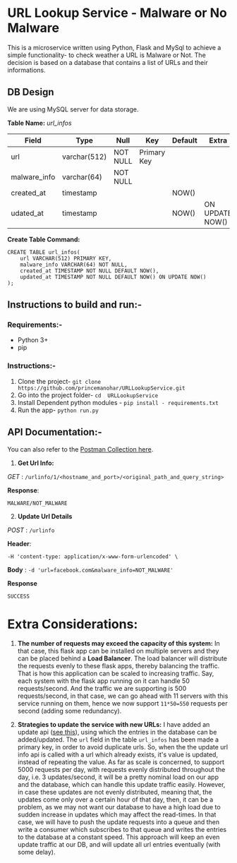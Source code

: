 # **URL Lookup Service** - Malware or  No Malware

This is a microservice written using Python, Flask and MySql to achieve a simple functionality- to check weather a URL is Malware or Not. 
The decision is based on a database that contains a list of URLs and their informations.

## DB Design
We are using MySQL server for data storage.

**Table Name:** *url_infos*

| Field        | Type         | Null     | Key         | Default | Extra           |
|--------------|--------------|----------|-------------|---------|-----------------|
| url          | varchar(512) | NOT NULL | Primary Key |         |                 |
| malware_info | varchar(64)  | NOT NULL |             |         |                 |
| created_at   | timestamp    |          |             | NOW()   |                 |
| udated_at    | timestamp    |          |             | NOW()   | ON UPDATE NOW() |

**Create Table Command:**
```
CREATE TABLE url_infos(
    url VARCHAR(512) PRIMARY KEY, 
    malware_info VARCHAR(64) NOT NULL,
    created_at TIMESTAMP NOT NULL DEFAULT NOW(),
    updated_at TIMESTAMP NOT NULL DEFAULT NOW() ON UPDATE NOW()
);
```
## Instructions to build and run:- 
### Requirements:-
- Python 3+
- pip

### Instructions:-
1. Clone the project- `git clone https://github.com/princemanohar/URLLookupService.git`
2. Go into the project folder- `cd  URLLookupService`
3. Install Dependent python modules - `pip install - requirements.txt`
4. Run the app- `python run.py`

## API Documentation:- 
You can also refer to the [Postman Collection here](https://www.getpostman.com/collections/7029f8e8d0cc426201ef).

1. **Get Url Info:** 

*GET* :  `/urlinfo/1/<hostname_and_port>/<original_path_and_query_string>`

**Response**: 
```
MALWARE/NOT_MALWARE
```

2. **Update Url Details** 

*POST* : `/urlinfo`

**Header**:
```
-H 'content-type: application/x-www-form-urlencoded' \
```

**Body** : 
``
-d 'url=facebook.com&malware_info=NOT_MALWARE'
``

**Response**
```
SUCCESS
```

# Extra Considerations:
1. **The number of requests may exceed the capacity of this system:** In that case, this flask app can be installed on multiple servers and they can be placed behind a **Load Balancer**. The load balancer will distribute the requests evenly to these flask apps, thereby balancing the traffic. That is how this application can be scaled to increasing traffic. Say, each system with the flask app running on it can handle 50 requests/second. And the traffic we are supporting is 500 requests/second, in that case, we can go ahead with 11 servers with this service running on them, hence we now support `11*50=550` requests per second (adding some redundancy).

2. **Strategies to update the service with new URLs:** I have added an update api ([see this](https://github.com/princemanohar/URLLookupService#api-documentation)), using which the entries in the database can be added/updated. The `url` field in the table `url_infos` has been made a primary key, in order to avoid duplicate urls. So, when the the update url info api is called with a url which already exists, it's value is updated, instead of repeating the value. As far as scale is concerned, to support 5000 requests per day, with requests evenly distributed throughout the day, i.e. 3 updates/second, it will be a pretty nominal load on our app and the database, which can handle this update traffic easily. However, in case these updates are not evenly distributed, meaning that, the updates come only over a certain hour of that day, then, it can be a problem, as we may not want our database to have a high load due to sudden increase in updates which may affect the read-times.
In that case, we will have to push the update requests into a queue and then write a consumer which subscribes to that queue and writes the entries to the database at a constant speed. This approach will keep an even update traffic at our DB, and will update all url entries eventually (with some delay). 

